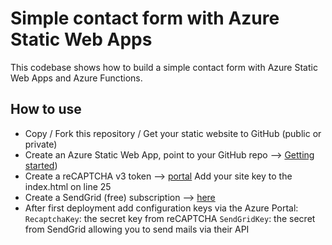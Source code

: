 # Simple contact form with Azure Static Web Apps

This codebase shows how to build a simple contact form with Azure Static Web Apps and Azure Functions.

## How to use

- Copy / Fork this repository / Get your static website to GitHub (public or private)
- Create an Azure Static Web App, point to your GitHub repo --> [Getting started](https://docs.microsoft.com/en-us/azure/app-service/app-service-web-get-started-html))
- Create a reCAPTCHA v3 token --> [portal](https://www.google.com/recaptcha/)
  Add your site key to the index.html on line 25
- Create a SendGrid (free) subscription --> [here](https://sendgrid.com/pricing/)
- After first deployment add configuration keys via the Azure Portal:
  `RecaptchaKey`: the secret key from reCAPTCHA
  `SendGridKey`: the secret from SendGrid allowing you to send mails via their API